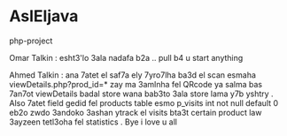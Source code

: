 AslEljava
=========

php-project


Omar Talkin : esht3'lo 3ala nadafa b2a .. pull b4 u start anything

Ahmed Talkin : ana 7atet el saf7a ely 7yro7lha ba3d el scan esmaha viewDetails.php?prod_id=* zay ma 3amlnha fel QRcode ya salma bas 7an7ot viewDetails badal store wana bab3to 3ala store lama y7b yshtry . Also 7atet field gedid fel products table esmo p_visits int not null default 0 eb2o zwdo 3andoko 3ashan ytrack el visits bta3t certain product law 3ayzeen tetl3oha fel statistics . Bye i love u all
